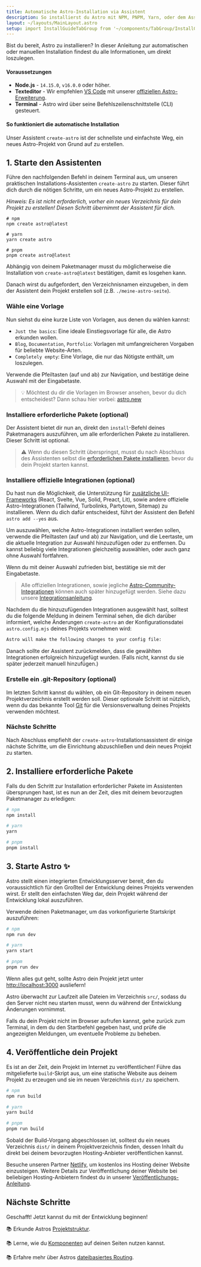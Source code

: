 ```yaml
---
title: Automatische Astro-Installation via Assistent
description: So installierst du Astro mit NPM, PNPM, Yarn, oder dem Assistenten create-astro.
layout: ~/layouts/MainLayout.astro
setup: import InstallGuideTabGroup from '~/components/TabGroup/InstallGuideTabGroup.astro';
---
```

Bist du bereit, Astro zu installieren? In dieser Anleitung zur automatischen oder manuellen Installation findest du alle Informationen, um direkt loszulegen.

#### Voraussetzungen

- **Node.js** - `14.15.0`, `v16.0.0` oder höher.
- **Texteditor** - Wir empfehlen [VS Code](https://code.visualstudio.com/) mit unserer [offiziellen Astro-Erweiterung](https://marketplace.visualstudio.com/items?itemName=astro-build.astro-vscode).
- **Terminal** - Astro wird über seine Befehlszeilenschnittstelle (CLI) gesteuert.

<InstallGuideTabGroup />

#### So funktioniert die automatische Installation

Unser Assistent `create-astro` ist der schnellste und einfachste Weg, ein neues Astro-Projekt von Grund auf zu erstellen.


## 1. Starte den Assistenten

Führe den nachfolgenden Befehl in deinem Terminal aus, um unseren praktischen Installations-Assistenten `create-astro` zu starten. Dieser führt dich durch die nötigen Schritte, um ein neues Astro-Projekt zu erstellen.

*Hinweis: Es ist nicht erforderlich, vorher ein neues Verzeichnis für dein Projekt zu erstellen! Diesen Schritt übernimmt der Assistent für dich.*

```shell
# npm
npm create astro@latest

# yarn
yarn create astro

# pnpm
pnpm create astro@latest
```

Abhängig von deinem Paketmanager musst du möglicherweise die Installation von `create-astro@latest` bestätigen, damit es losgehen kann.

Danach wirst du aufgefordert, den Verzeichnisnamen einzugeben, in dem der Assistent dein Projekt erstellen soll (z.B. `./meine-astro-seite`).

### Wähle eine Vorlage

Nun siehst du eine kurze Liste von Vorlagen, aus denen du wählen kannst:
- `Just the basics`: Eine ideale Einstiegsvorlage für alle, die Astro erkunden wollen.
- `Blog`, `Documentation`, `Portfolio`: Vorlagen mit umfangreicheren Vorgaben für beliebte Website-Arten.
- `Completely empty`: Eine Vorlage, die nur das Nötigste enthält, um loszulegen.

Verwende die Pfeiltasten (auf und ab) zur Navigation, und bestätige deine Auswahl mit der Eingabetaste.

> 💡 Möchtest du dir die Vorlagen im Browser ansehen, bevor du dich entscheidest? Dann schau hier vorbei: [astro.new](https://astro.new/)

### Installiere erforderliche Pakete (optional)

Der Assistent bietet dir nun an, direkt den `install`-Befehl deines Paketmanagers auszuführen, um alle erforderlichen Pakete zu installieren. Dieser Schritt ist optional.

> ⚠️ Wenn du diesen Schritt überspringst, musst du nach Abschluss des Assistenten selbst die [erforderlichen Pakete installieren](/de/install/auto/#2-installiere-erforderliche-pakete), bevor du dein Projekt starten kannst.

### Installiere offizielle Integrationen (optional)

Du hast nun die Möglichkeit, die Unterstützung für [zusätzliche UI-Frameworks](/de/core-concepts/framework-components/) (React, Svelte, Vue, Solid, Preact, Lit), sowie andere offizielle Astro-Integrationen (Tailwind, Turbolinks, Partytown, Sitemap) zu installieren. Wenn du dich dafür entscheidest, führt der Assistent den Befehl `astro add --yes` aus.

Um auszuwählen, welche Astro-Integrationen installiert werden sollen, verwende die Pfeiltasten (auf und ab) zur Navigation, und die Leertaste, um die aktuelle Integration zur Auswahl hinzuzufügen oder zu entfernen. Du kannst beliebig viele Integrationen gleichzeitig auswählen, oder auch ganz ohne Auswahl fortfahren.

Wenn du mit deiner Auswahl zufrieden bist, bestätige sie mit der Eingabetaste.

> Alle offiziellen Integrationen, sowie jegliche [Astro-Community-Integrationen](https://astro.build/integrations/) können auch später hinzugefügt werden. Siehe dazu unsere [Integrationsanleitung](/de/guides/integrations-guide/).

Nachdem du die hinzuzufügenden Integrationen ausgewählt hast, solltest du die folgende Meldung in deinem Terminal sehen, die dich darüber informiert, welche Änderungen `create-astro` an der Konfigurationsdatei `astro.config.mjs` deines Projekts vornehmen wird:

```bash
Astro will make the following changes to your config file:
```

Danach sollte der Assistent zurückmelden, dass die gewählten Integrationen erfolgreich hinzugefügt wurden. (Falls nicht, kannst du sie später jederzeit manuell hinzufügen.)

### Erstelle ein .git-Repository (optional)

Im letzten Schritt kannst du wählen, ob ein Git-Repository in deinem neuen Projektverzeichnis erstellt werden soll. Dieser optionale Schritt ist nützlich, wenn du das bekannte Tool [Git](https://git-scm.com/) für die Versionsverwaltung deines Projekts verwenden möchtest.

### Nächste Schritte

Nach Abschluss empfiehlt der `create-astro`-Installationsassistent dir einige nächste Schritte, um die Einrichtung abzuschließen und dein neues Projekt zu starten.


## 2. Installiere erforderliche Pakete

Falls du den Schritt zur Installation erforderlicher Pakete im Assistenten übersprungen hast, ist es nun an der Zeit, dies mit deinem bevorzugten Paketmanager zu erledigen:

```bash
# npm
npm install

# yarn
yarn

# pnpm
pnpm install
```


## 3. Starte Astro ✨

Astro stellt einen integrierten Entwicklungsserver bereit, den du voraussichtlich für den Großteil der Entwicklung deines Projekts verwenden wirst. Er stellt den einfachsten Weg dar, dein Projekt während der Entwicklung lokal auszuführen.

Verwende deinen Paketmanager, um das vorkonfigurierte Startskript auszuführen:

```bash
# npm
npm run dev

# yarn
yarn start

# pnpm
pnpm run dev
```

Wenn alles gut geht, sollte Astro dein Projekt jetzt unter [http://localhost:3000](http://localhost:3000) ausliefern!

Astro überwacht zur Laufzeit alle Dateien im Verzeichnis `src/`, sodass du den Server nicht neu starten musst, wenn du während der Entwicklung Änderungen vornimmst.

Falls du dein Projekt nicht im Browser aufrufen kannst, gehe zurück zum Terminal, in dem du den Startbefehl gegeben hast, und prüfe die angezeigten Meldungen, um eventuelle Probleme zu beheben.


## 4. Veröffentliche dein Projekt

Es ist an der Zeit, dein Projekt im Internet zu veröffentlichen! Führe das mitgelieferte `build`-Skript aus, um eine statische Website aus deinem Projekt zu erzeugen und sie im neuen Verzeichnis `dist/` zu speichern.

```bash
# npm
npm run build

# yarn
yarn build

# pnpm
pnpm run build
```

Sobald der Build-Vorgang abgeschlossen ist, solltest du ein neues Verzeichnis `dist/` in deinem Projektverzeichnis finden, dessen Inhalt du direkt bei deinem bevorzugten Hosting-Anbieter veröffentlichen kannst.

Besuche unseren Partner [Netlify](https://www.netlify.com/), um kostenlos ins Hosting deiner Website einzusteigen. Weitere Details zur Veröffentlichung deiner Website bei beliebigen Hosting-Anbietern findest du in unserer [Veröffentlichungs-Anleitung](/de/guides/deploy/).

## Nächste Schritte

Geschafft! Jetzt kannst du mit der Entwicklung beginnen!

📚 Erkunde Astros [Projektstruktur](/de/core-concepts/project-structure/).

📚 Lerne, wie du [Komponenten](/de/core-concepts/astro-components/) auf deinen Seiten nutzen kannst.

📚 Erfahre mehr über Astros [dateibasiertes Routing](/de/core-concepts/astro-pages/).
